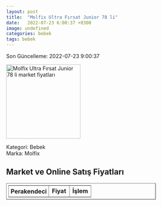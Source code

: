 ```yaml
---
layout: post
title:  "Molfix Ultra Fırsat Junior 78 li"
date:   2022-07-23 6:00:37 +0300
image: undefined
categories: bebek
tags: bebek
---
```


Son Güncelleme: 2022-07-23 9:00:37

<img src="undefined" width="200" alt="Molfix Ultra Fırsat Junior 78 li market fiyatları" />

Kategori: Bebek
<br />
Marka: Molfix

<h2>Market ve Online Satış Fiyatları</h2>

<table border="1" style="padding: 5px;width:80%;">
  <tr>
    <td style="padding: 5px;"><strong>Perakendeci</strong></td>
    <td><strong>Fiyat</strong></td>
    <td><strong>İşlem</strong></td>
  </tr>
  
</table>
